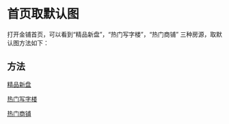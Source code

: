 # 首页取默认图

  打开金铺首页，可以看到“精品新盘”，“热门写字楼”，“热门商铺” 三种房源，取默认图方法如下：
  
## 方法

  [精品新盘](../method/home.md)

  [热门写字楼](../method/m001.md)

  [热门商铺](../method/m003.md)
